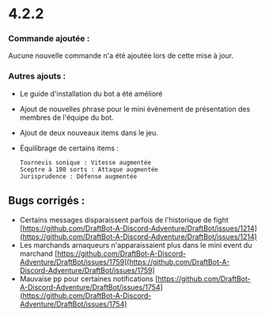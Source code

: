 # 4.2.2

### Commande ajoutée :

Aucune nouvelle commande n'a été ajoutée lors de cette mise à jour.

### Autres ajouts :

* Le guide d'installation du bot a été amélioré
* Ajout de nouvelles phrase pour le mini évènement de présentation des membres de l'équipe du bot.&#x20;
* Ajout de deux nouveaux items dans le jeu.&#x20;
*   Équilibrage de certains items :

    ```
    Tournevis sonique : Vitesse augmentée
    Sceptre à 100 sorts : Attaque augmentée
    Jurisprudence : Défense augmentée
    ```

## Bugs corrigés :

* Certains messages disparaissent parfois de l'historique de fight [https://github.com/DraftBot-A-Discord-Adventure/DraftBot/issues/1214](https://github.com/DraftBot-A-Discord-Adventure/DraftBot/issues/1214)
* Les marchands arnaqueurs n'apparaissaient plus dans le mini event du marchand [https://github.com/DraftBot-A-Discord-Adventure/DraftBot/issues/1759](https://github.com/DraftBot-A-Discord-Adventure/DraftBot/issues/1759)
* Mauvaise pp pour certaines notifications [https://github.com/DraftBot-A-Discord-Adventure/DraftBot/issues/1754](https://github.com/DraftBot-A-Discord-Adventure/DraftBot/issues/1754)
